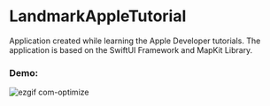 # LandmarkAppleTutorial
Application created while learning the Apple Developer tutorials. The application is based on the SwiftUI Framework and MapKit Library.

### Demo:

![ezgif com-optimize](https://github.com/GaitovRK/LandmarkAppleTutorial/assets/100293747/b6ce9380-7d81-4072-a442-6f1241366dea)
